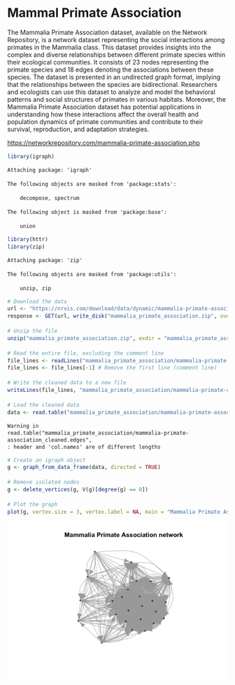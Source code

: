 Mammal Primate Association
================

The Mammalia Primate Association dataset, available on the Network
Repository, is a network dataset representing the social interactions
among primates in the Mammalia class. This dataset provides insights
into the complex and diverse relationships between different primate
species within their ecological communities. It consists of 23 nodes
representing the primate species and 18 edges denoting the associations
between these species. The dataset is presented in an undirected graph
format, implying that the relationships between the species are
bidirectional. Researchers and ecologists can use this dataset to
analyze and model the behavioral patterns and social structures of
primates in various habitats. Moreover, the Mammalia Primate Association
dataset has potential applications in understanding how these
interactions affect the overall health and population dynamics of
primate communities and contribute to their survival, reproduction, and
adaptation strategies.

https://networkrepository.com/mammalia-primate-association.php

``` r
library(igraph)
```


    Attaching package: 'igraph'

    The following objects are masked from 'package:stats':

        decompose, spectrum

    The following object is masked from 'package:base':

        union

``` r
library(httr)
library(zip)
```


    Attaching package: 'zip'

    The following objects are masked from 'package:utils':

        unzip, zip

``` r
# Download the data
url <- "https://nrvis.com/download/data/dynamic/mammalia-primate-association.zip"
response <- GET(url, write_disk("mammalia_primate_association.zip", overwrite = TRUE))

# Unzip the file
unzip("mammalia_primate_association.zip", exdir = "mammalia_primate_association")

# Read the entire file, excluding the comment line
file_lines <- readLines("mammalia_primate_association/mammalia-primate-association.edges")
file_lines <- file_lines[-1] # Remove the first line (comment line)

# Write the cleaned data to a new file
writeLines(file_lines, "mammalia_primate_association/mammalia-primate-association_cleaned.edges")

# Load the cleaned data
data <- read.table("mammalia_primate_association/mammalia-primate-association_cleaned.edges", col.names = c("from", "to", "additional_column"), row.names = NULL)
```

    Warning in
    read.table("mammalia_primate_association/mammalia-primate-association_cleaned.edges",
    : header and 'col.names' are of different lengths

``` r
# Create an igraph object
g <- graph_from_data_frame(data, directed = TRUE)

# Remove isolated nodes
g <- delete_vertices(g, V(g)[degree(g) == 0])

# Plot the graph
plot(g, vertex.size = 3, vertex.label = NA, main = "Mammalia Primate Association network")
```

![](mammal_primate_associations_files/figure-gfm/unnamed-chunk-1-1.png)
